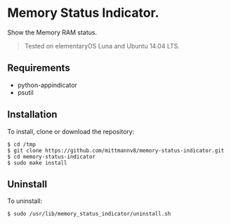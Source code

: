 Memory Status Indicator.
====================

Show the Memory RAM status.


>Tested on elementaryOS Luna and Ubuntu 14.04 LTS.

## Requirements
* python-appindicator
* psutil

## Installation
To install, clone or download the repository:

	$ cd /tmp
	$ git clone https://github.com/mittmannv8/memory-status-indicator.git
	$ cd memory-status-indicator
	$ sudo make install
	
## Uninstall
To uninstall:

    $ sudo /usr/lib/memory_status_indicator/uninstall.sh
	
